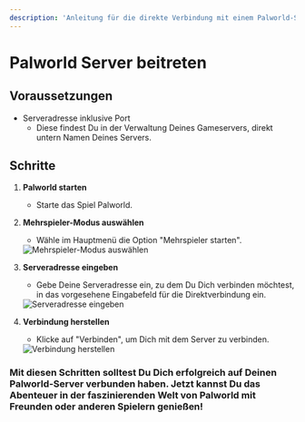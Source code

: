```yaml
---
description: 'Anleitung für die direkte Verbindung mit einem Palworld-Server'
---
```


# Palworld Server beitreten

## Voraussetzungen

* Serveradresse inklusive Port
   * Diese findest Du in der Verwaltung Deines Gameservers, direkt untern Namen Deines Servers.

## Schritte

1. <b>Palworld starten</b>
   * Starte das Spiel Palworld.

2. <b>Mehrspieler-Modus auswählen</b>
   * Wähle im Hauptmenü die Option "Mehrspieler starten".
   <img src="../../assets/gameserver/palworld/server-beitreten/schritt1.jpg" alt="Mehrspieler-Modus auswählen">

3. <b>Serveradresse eingeben</b>
   * Gebe Deine Serveradresse ein, zu dem Du Dich verbinden möchtest, in das vorgesehene Eingabefeld für die Direktverbindung ein.
   <img src="../../assets/gameserver/palworld/server-beitreten/schritt2.png" alt="Serveradresse eingeben">

4. <b>Verbindung herstellen</b>
   * Klicke auf "Verbinden", um Dich mit dem Server zu verbinden.
   <img src="../../assets/gameserver/palworld/server-beitreten/schritt3.png" alt="Verbindung herstellen">

### Mit diesen Schritten solltest Du Dich erfolgreich auf Deinen Palworld-Server verbunden haben. Jetzt kannst Du das Abenteuer in der faszinierenden Welt von Palworld mit Freunden oder anderen Spielern genießen!
